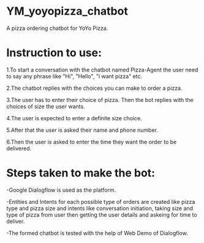 # YM_yoyopizza_chatbot
A pizza ordering chatbot for YoYo Pizza.


# Instruction to use:

1.To start a conversation with the chatbot named Pizza-Agent the user need to say any phrase like "Hi", "Hello", "i want pizza" etc.

2.The chatbot replies with the choices you can make to order a pizza.

3.The user has to enter their choice of pizza. Then the bot replies with the choices of size the user wants.

4.The user is expected to enter a definite size choice.

5.After that the user is asked their name and phone number.

6.Then the user is asked to enter the time they want the order to be delivered.



# Steps taken to make the bot:
-Google Dialogflow is used as the platform.

-Entities and Intents for each possible type of orders are created like pizza type and pizza size and intents like conversation initiation, taking size and type of pizza from user
 then getting the user details and askeing for time to deliver.
 
 -The formed chatbot is tested with the help of Web Demo of Dialogflow.
